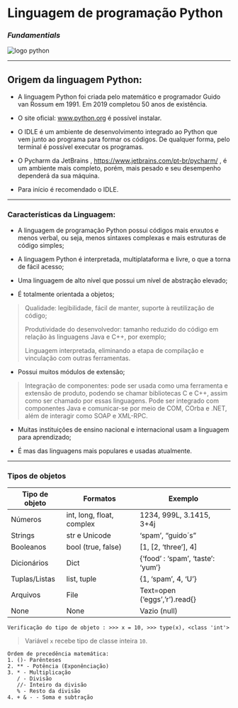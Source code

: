 # **Linguagem de programação Python**
### _Fundamentials_



![logo python](https://github.com/userdanixdev/Programa-o-em-Python/assets/132594952/1f3da02b-f706-4563-b90f-37a124ceb77a)
***
## Origem da linguagem Python:

* A linguagem Python foi criada pelo matemático e programador Guido van Rossum em 1991. Em 2019 completou 50 anos de existência.

* O site oficial: www.python.org é possível instalar. 

* O IDLE é um ambiente de desenvolvimento integrado ao Python que vem junto ao programa para formar os códigos. De qualquer forma, pelo terminal é possível executar os programas.

* O Pycharm da JetBrains , https://www.jetbrains.com/pt-br/pycharm/ , é um ambiente mais completo, porém, mais pesado e seu desempenho dependerá da sua máquina.

* Para início é recomendado o IDLE.
***
### Características da Linguagem:

* A linguagem de programação Python possui códigos mais enxutos e menos verbal, ou seja, menos sintaxes complexas e mais estruturas de código simples;

* A linguagem Python é interpretada, multiplataforma e livre, o que a torna de fácil acesso;

* Uma linguagem de alto nível que possui um nível de abstração elevado;

* É totalmente orientada a objetos;
>  Qualidade: legibilidade, fácil de manter, suporte à reutilização de código;
> 
> Produtividade do desenvolvedor: tamanho reduzido do código em relação às 
>linguagens Java e C++, por exemplo;
> 
>  Linguagem interpretada, eliminando a etapa 
>de compilação e vinculação com outras ferramentas.

* Possui muitos módulos de extensão;
>
> Integração de componentes: pode ser usada como uma ferramenta e extensão de 
produto, podendo se chamar bibliotecas C e C++, assim como ser chamado por 
essas linguagens. Pode ser integrado com componentes Java e comunicar-se por 
meio de COM, COrba e .NET, além de interagir como SOAP e XML-RPC.

* Muitas instituições de ensino nacional e internacional usam a linguagem para aprendizado;

* É mas das linguagens mais populares e usadas atualmente.
***
### Tipos de objetos

Tipo de objeto | Formatos | Exemplo
| ---| --- | --- |
Números | int, long, float, complex | 1234, 999L, 3.1415, 3+4j
Strings | str e Unicode |‘spam’, “guido´s”
Booleanos | bool (true, false) | [1, [2, ‘three’], 4]
Dicionários | Dict |{‘food’ : ‘spam’, ‘taste’: ‘yum’}
Tuplas/Listas | list, tuple |{1, ‘spam’, 4, ‘U’}
Arquivos | File | Text=open (‘eggs’,’r’).read{}
None | None| Vazio  (null)


`Verificação do tipo de objeto : >>> x = 10, >>> type(x), <class 'int'>`

> Variável `x` recebe tipo de classe inteira `10`.

    Ordem de precedência matemática:
    1. ()- Parênteses
    2. ** - Potência (Exponênciação)
    3. * - Multiplicação
       / - Divisão
       //- Inteiro da divisão
       % - Resto da divisão
    4. + & - - Soma e subtração
